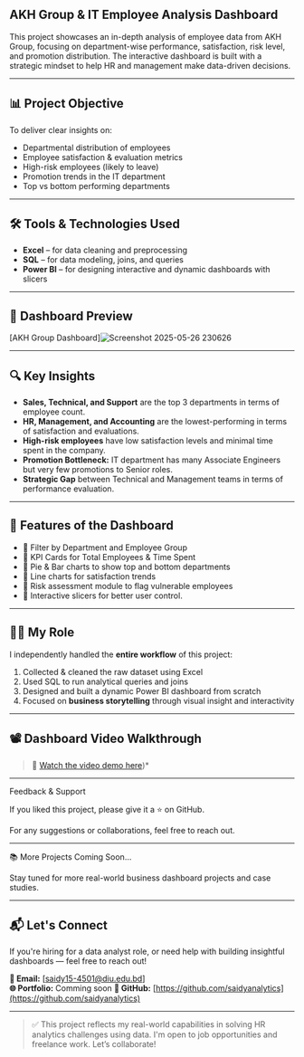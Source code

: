 ## AKH Group & IT Employee Analysis Dashboard



This project showcases an in-depth analysis of employee data from AKH Group, focusing on department-wise performance,
satisfaction, risk level, and promotion distribution. 
The interactive dashboard is built with a strategic mindset to help HR and management make data-driven decisions.


---



## 📊 Project Objective



To deliver clear insights on:
- Departmental distribution of employees
- Employee satisfaction & evaluation metrics
- High-risk employees (likely to leave)
- Promotion trends in the IT department
- Top vs bottom performing departments



---



## 🛠 Tools & Technologies Used



- **Excel** – for data cleaning and preprocessing  
- **SQL** – for data modeling, joins, and queries  
- **Power BI** – for designing interactive and dynamic dashboards with slicers



---



## 📸 Dashboard Preview



[AKH Group Dashboard]![Screenshot 2025-05-26 230626](https://github.com/user-attachments/assets/7cb45806-ace1-4a60-8beb-fd82f9db297c)



---


## 🔍 Key Insights



- **Sales, Technical, and Support** are the top 3 departments in terms of employee count.
- **HR, Management, and Accounting** are the lowest-performing in terms of satisfaction and evaluations.
- **High-risk employees** have low satisfaction levels and minimal time spent in the company.
- **Promotion Bottleneck:** IT department has many Associate Engineers but very few promotions to Senior roles.
- **Strategic Gap** between Technical and Management teams in terms of performance evaluation.




---




## 📌 Features of the Dashboard




- 📌 Filter by Department and Employee Group  
- 📌 KPI Cards for Total Employees & Time Spent  
- 📌 Pie & Bar charts to show top and bottom departments  
- 📌 Line charts for satisfaction trends  
- 📌 Risk assessment module to flag vulnerable employees  
- 📌 Interactive slicers for better user control.




---




## 🧑‍💼 My Role




I independently handled the **entire workflow** of this project:
1. Collected & cleaned the raw dataset using Excel
2. Used SQL to run analytical queries and joins
3. Designed and built a dynamic Power BI dashboard from scratch
4. Focused on **business storytelling** through visual insight and interactivity




---





## 📽️ Dashboard Video Walkthrough



> 📎 [Watch the video demo here](https://drive.google.com/file/d/1yvVMC9IfP9TA7TqMYVU6_cRXrVfm-gMu/view?usp=sharing))*




---




Feedback & Support



If you liked this project, please give it a ⭐ on GitHub.


For any suggestions or collaborations, feel free to reach out.


---



📚 More Projects Coming Soon…


Stay tuned for more real-world business dashboard projects and case studies.




---




## 📬 Let's Connect




If you're hiring for a data analyst role, or need help with building insightful dashboards — feel free to reach out!



**📧 Email:** [saidy15-4501@diu.edu.bd]  
**🌐 Portfolio:** Comming soon
**📌 GitHub:** [https://github.com/saidyanalytics](https://github.com/saidyanalytics)

---

> ✅ This project reflects my real-world capabilities in solving HR analytics challenges using data. I'm open to job opportunities and freelance work. Let’s collaborate!
